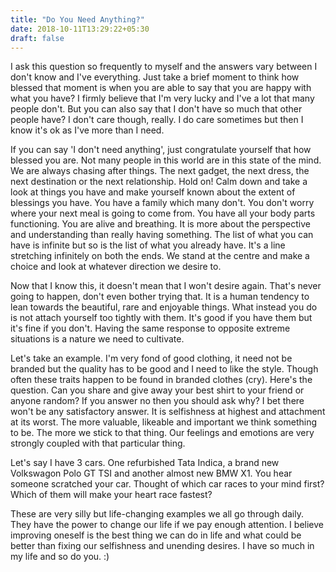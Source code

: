 ```yaml
---
title: "Do You Need Anything?"
date: 2018-10-11T13:29:22+05:30
draft: false
---
```


I ask this question so frequently to myself and the answers vary between I don't know and I've everything. Just take a brief moment to think how blessed that moment is when you are able to say that you are happy with what you have? I firmly believe that I'm very lucky and I've a lot that many people don't. But you can also say that I don't have so much that other people have? I don't care though, really. I do care sometimes but then I know it's ok as I've more than I need.

If you can say 'I don't need anything', just congratulate yourself that how blessed you are. Not many people in this world are in this state of the mind. We are always chasing after things. The next gadget, the next dress, the next destination or the next relationship. Hold on! Calm down and take a look at things you have and make yourself known about the extent of blessings you have. You have a family which many don't. You don't worry where your next meal is going to come from. You have all your body parts functioning. You are alive and breathing. It is more about the perspective and understanding than really having something. The list of what you can have is infinite but so is the list of what you already have. It's a line stretching infinitely on both the ends. We stand at the centre and make a choice and look at whatever direction we desire to.

Now that I know this, it doesn't mean that I won't desire again. That's never going to happen, don't even bother trying that. It is a human tendency to lean towards the beautiful, rare and enjoyable things. What instead you do is not attach yourself too tightly with them. It's good if you have them but it's fine if you don't. Having the same response to opposite extreme situations is a nature we need to cultivate.

Let's take an example. I'm very fond of good clothing, it need not be branded but the quality has to be good and I need to like the style. Though often these traits happen to be found in branded clothes (cry). Here's the question. Can you share and give away your best shirt to your friend or anyone random? If you answer no then you should ask why? I bet there won't be any satisfactory answer. It is selfishness at highest and attachment at its worst. The more valuable, likeable and important we think something to be. The more we stick to that thing. Our feelings and emotions are very strongly coupled with that particular thing.

Let's say I have 3 cars. One refurbished Tata Indica, a brand new Volkswagon Polo GT TSI and another almost new BMW X1. You hear someone scratched your car. Thought of which car races to your mind first? Which of them will make your heart race fastest?

These are very silly but life-changing examples we all go through daily. They have the power to change our life if we pay enough attention. I believe improving oneself is the best thing we can do in life and what could be better than fixing our selfishness and unending desires. I have so much in my life and so do you. :)
